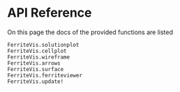# API Reference

On this page the docs of the provided functions are listed

```@docs
FerriteVis.solutionplot
FerriteVis.cellplot
FerriteVis.wireframe
FerriteVis.arrows
FerriteVis.surface
FerriteVis.ferriteviewer
FerriteVis.update!
```
